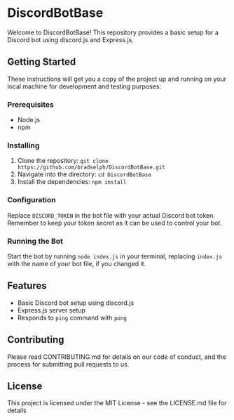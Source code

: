 # DiscordBotBase

Welcome to DiscordBotBase! This repository provides a basic setup for a Discord bot using discord.js and Express.js.

## Getting Started

These instructions will get you a copy of the project up and running on your local machine for development and testing purposes.

### Prerequisites

- Node.js
- npm

### Installing

1. Clone the repository: `git clone https://github.com/bradselph/DiscordBotBase.git`
2. Navigate into the directory: `cd DiscordBotBase`
3. Install the dependencies: `npm install`

### Configuration

Replace `DISCORD_TOKEN` in the bot file with your actual Discord bot token. Remember to keep your token secret as it can be used to control your bot.

### Running the Bot

Start the bot by running `node index.js` in your terminal, replacing `index.js` with the name of your bot file, if you changed it.

## Features

- Basic Discord bot setup using discord.js
- Express.js server setup
- Responds to `ping` command with `pong`

## Contributing

Please read CONTRIBUTING.md for details on our code of conduct, and the process for submitting pull requests to us.

## License

This project is licensed under the MIT License - see the LICENSE.md file for details
